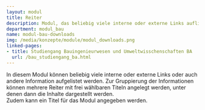 ```yaml
---
layout: modul
title: Reiter
description: Modul, das beliebig viele interne oder externe Links auflistet und in Reitern gruppiert anzeigt.
department: modul_bau
name: modul-bau-downloads
img: /media/konzepte/module/modul_downloads.png
linked-pages:
- title: Studiengang Bauingenieurwesen und Umweltwisschenschaften BA
  url: /bau_studiengang_ba.html
---
```


In diesem Modul können beliebig viele interne oder externe Links oder auch andere Information aufgelistet werden.
Zur Gruppierung der Informationen können mehrere Reiter mit frei wählbaren Titeln angelegt werden, unter denen dann die Inhalte dargestellt werden.<br />
Zudem kann ein Titel für das Modul angegeben werden.